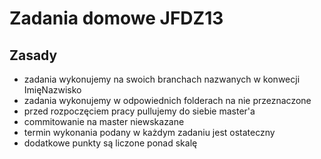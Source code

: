 # Zadania domowe JFDZ13

## Zasady

* zadania wykonujemy na swoich branchach nazwanych w konwecji ImięNazwisko
* zadania wykonujemy w odpowiednich folderach na nie przeznaczone
* przed rozpoczęciem pracy pullujemy do siebie master'a
* commitowanie na master niewskazane
* termin wykonania podany w każdym zadaniu jest ostateczny
* dodatkowe punkty są liczone ponad skalę